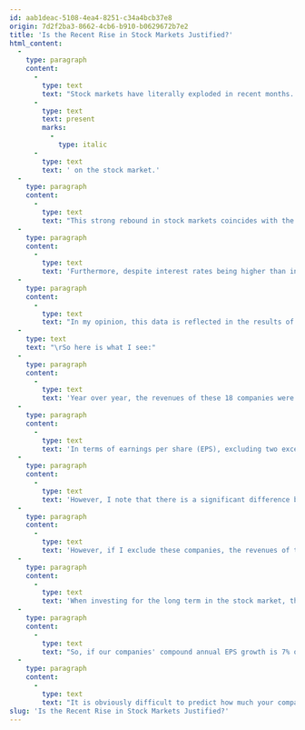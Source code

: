 ```yaml
---
id: aab1deac-5108-4ea4-8251-c34a4bcb37e8
origin: 7d2f2ba3-8662-4cb6-b910-b0629672b7e2
title: 'Is the Recent Rise in Stock Markets Justified?'
html_content:
  -
    type: paragraph
    content:
      -
        type: text
        text: "Stock markets have literally exploded in recent months. Since its low reached on October 27, 2023, the S&P\_500 index has rebounded 23.6%. As for the Canadian S&P/TSX index, since the same date, it has appreciated by nearly 14.3%. If we wanted a confirmation that stock markets are unpredictable in the short term, they just gave us another one. This reinforces our conviction that we must always be "
      -
        type: text
        text: present
        marks:
          -
            type: italic
      -
        type: text
        text: ' on the stock market.'
  -
    type: paragraph
    content:
      -
        type: text
        text: "This strong rebound in stock markets coincides with the recent drop in interest rates. Indeed, as of October 27, the US government's 10-year interest rate stood at 4.85%, roughly its highest level since the 2008-2009 financial crisis. More favourable inflation data in the United States was the factor that pushed interest rates lower, causing stock markets to rebound. As of December 31, 2023, the US government's 10-year interest rate had fallen to 3.87%. In recent weeks, however, the rate for a 10-year bond rebounded to nearly 4.27%."
  -
    type: paragraph
    content:
      -
        type: text
        text: 'Furthermore, despite interest rates being higher than in recent years, the North American economy continues to progress. Real US GDP growth was 2.5% in 2023, including 3.1% in the fourth quarter. In Canada, growth was not as strong, but still positive: 1.1% of real GDP for 2023 and 1.0% in the fourth quarter. Unemployment rates remain low at the end of 2023: 3.7% in the United States and 5.8% in Canada.'
  -
    type: paragraph
    content:
      -
        type: text
        text: "In my opinion, this data is reflected in the results of the companies we hold in the COTE\_100+ portfolio. As of February 26, 18 of the 25 portfolio companies (72%) had released their quarterly results in the last month; for most of them, these are results for the quarter ended December 31, 2023. I believe this is a large enough sample to get an idea of the general progress of the portfolio companies."
  -
    type: text
    text: "\rSo here is what I see:"
  -
    type: paragraph
    content:
      -
        type: text
        text: 'Year over year, the revenues of these 18 companies were up 4.7% in the latest quarter compared to a year earlier.'
  -
    type: paragraph
    content:
      -
        type: text
        text: 'In terms of earnings per share (EPS), excluding two exceptional and non-comparable situations, the average EPS of the companies in the portfolio is up 7.8% year over year. Overall, I consider this to be a satisfactory performance.'
  -
    type: paragraph
    content:
      -
        type: text
        text: 'However, I note that there is a significant difference between the results of companies that I consider more cyclical in the portfolio, including Richelieu Hardware and U-Haul. For these companies, EPS showed respective annual declines of 36.5% and 49.8%. It seems to me that this is normal because the activities of these companies have been slowed significantly by the rise in interest rates over the last two years. These businesses are dependent on real estate markets, home construction and renovation, or industrial activity.'
  -
    type: paragraph
    content:
      -
        type: text
        text: 'However, if I exclude these companies, the revenues of the remaining companies are up 7.2%, on average, compared to a year earlier. More importantly, their EPS growth is 12.6%, on average, compared to a year earlier.'
  -
    type: paragraph
    content:
      -
        type: text
        text: 'When investing for the long term in the stock market, the fundamental question is whether the profits of the companies you own will increase over the next five or ten years.'
  -
    type: paragraph
    content:
      -
        type: text
        text: "So, if our companies' compound annual EPS growth is 7% over the next 10 years, that means their profits will have roughly doubled over that period. Compound annual growth of around 10% would mean that EPS, on average, would roughly double over the next seven years. If that were the case, don't you think the value of this portfolio should have roughly doubled in seven to ten years?"
  -
    type: paragraph
    content:
      -
        type: text
        text: "It is obviously difficult to predict how much your companies' earnings growth will be over the next five to ten years. This growth will depend in part on unpredictable factors such as economic growth, changes in interest rates and geopolitical events. However, when I consider the companies we own, the sustainability of their business models, their competitive advantages, and their financial health, I do not believe I am wrong in suggesting that their EPS, as a whole, should have doubled ten years from now."
slug: 'Is the Recent Rise in Stock Markets Justified?'
---
```

